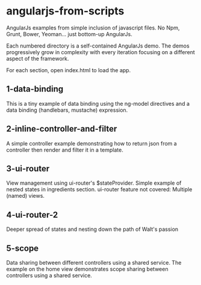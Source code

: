 angularjs-from-scripts
======================

AngularJs examples from simple inclusion of javascript files. No Npm, Grunt, Bower, Yeoman... just bottom-up AngularJs.

Each numbered directory is a self-contained AngularJs demo. The demos progressively grow in complexity with every iteration focusing on a different aspect of the framework.

For each section, open index.html to load the app.

1-data-binding
--------------

This is a tiny example of data binding using the ng-model directives and a data binding (handlebars, mustache) expression.

2-inline-controller-and-filter
------------------------------

A simple controller example demonstrating how to return json from a controller then render and filter it in a template.

3-ui-router
-----------

View management using ui-router's $stateProvider. Simple example of nested states in ingredients section. ui-router feature not covered: Multiple (named) views.

4-ui-router-2
-------------

Deeper spread of states and nesting down the path of Walt's passion

5-scope
-------

Data sharing between different controllers using a shared service. The example on the home view demonstrates scope sharing between controllers using a shared service.


